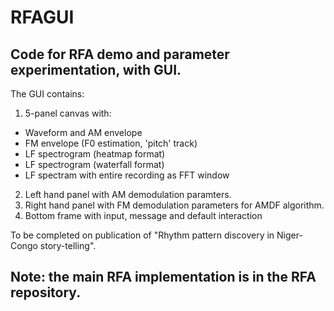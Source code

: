 # RFAGUI

## Code for RFA demo and parameter experimentation, with GUI.

The GUI contains:
1. 5-panel canvas with:
  - Waveform and AM envelope
  - FM envelope (F0 estimation, 'pitch' track)
  - LF spectrogram (heatmap format)
  - LF spectrogram (waterfall format)
  - LF spectram with entire recording as FFT window
2. Left hand panel with AM demodulation paramters.
3. Right hand panel with FM demodulation parameters for AMDF algorithm.
4. Bottom frame with input, message and default interaction

To be completed on publication of "Rhythm pattern discovery in Niger-Congo story-telling".

## Note: the main RFA implementation is in the RFA repository.
